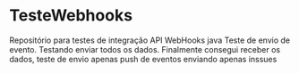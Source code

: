 # TesteWebhooks
Repositório para testes de integração API WebHooks java
Teste de envio de evento.
Testando enviar todos os dados.
Finalmente consegui receber os dados, teste de envio apenas  push de eventos
enviando apenas inssues
